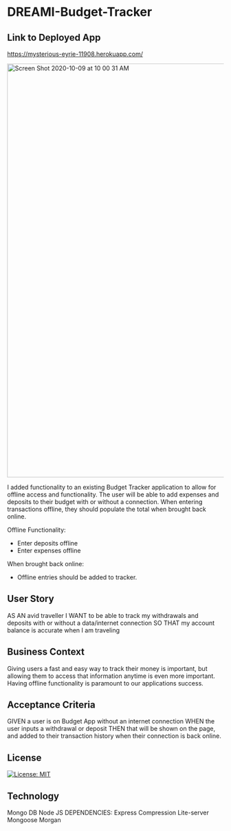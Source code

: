 # DREAMI-Budget-Tracker

## Link to Deployed App
https://mysterious-eyrie-11908.herokuapp.com/

<img width="960" alt="Screen Shot 2020-10-09 at 10 00 31 AM" src="https://user-images.githubusercontent.com/65183415/95611453-b197b580-0a16-11eb-9105-0c4ddefd30b3.png">


I added functionality to an existing Budget Tracker application to allow for offline access and functionality.
The user will be able to add expenses and deposits to their budget with or without a connection. When entering transactions offline, they should populate the total when brought back online.

Offline Functionality:
  * Enter deposits offline
  * Enter expenses offline

When brought back online:
  * Offline entries should be added to tracker.

## User Story

AS AN avid traveller
I WANT to be able to track my withdrawals and deposits with or without a data/internet connection
SO THAT my account balance is accurate when I am traveling

## Business Context

Giving users a fast and easy way to track their money is important, but allowing them to access that information anytime is even more important. Having offline functionality is paramount to our applications success.


## Acceptance Criteria
GIVEN a user is on Budget App without an internet connection
WHEN the user inputs a withdrawal or deposit
THEN that will be shown on the page, and added to their transaction history when their connection is back online.

## License 
[![License: MIT](https://img.shields.io/badge/License-MIT-yellow.svg)](https://opensource.org/licenses/MIT)

## Technology
Mongo DB
Node JS
DEPENDENCIES:
Express
Compression
Lite-server
Mongoose
Morgan